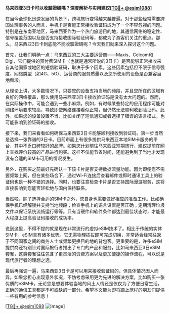 **马来西亚3日卡可以收驗證碼嗎？深度解析与实用建议[[TG💪+ @esim1088](https://t.me/s/esim1088)]**

在当今全球化迅速发展的背景下，跨境旅行变得越来越普遍。对于那些经常需要跨国处理事务的人而言，手机卡是否能正常接收验证码成为了一个不容忽视的问题。特别是在东南亚地区，马来西亚作为一个热门旅游目的地，其通信网络的稳定性、信号覆盖范围以及是否支持接收国际验证码等，都成为了游客们关注的重点。那么，马来西亚3日卡到底能不能收驗證碼呢？今天我们就来深入探讨这个问题。

首先，让我们明确一点：马来西亚的三大主要运营商——Maxis、Celcom和Digi，它们提供的预付费SIM卡（也就是通常所说的3日卡）是否能够正常接收来自其他国家或地区的短信验证码，取决于多个因素。这些因素包括但不限于信号强度、网络类型（如4G、5G）、运营商的服务质量以及您所使用的设备是否兼容当地频段。

从理论上讲，大多数情况下，只要您的设备支持当地的频段，并且您所在的区域有良好的网络覆盖，那么使用马来西亚3日卡接收验证码是没有太大问题的。然而，在实际操作中，可能会遇到一些小麻烦。例如，有时候某些特定的应用程序可能对网络环境要求较高，导致即使网络连接看似正常，但仍然无法顺利收到验证码。此外，如果您的设备设置不当，比如关闭了短信通知或者选择了错误的语言模式，也可能影响到验证码的接收。

接下来，我们来看看如何确保马来西亚3日卡能够顺利接收到验证码。第一步当然是选择一张靠谱的3日卡。目前市面上有很多提供马来西亚本地SIM卡服务的平台，其中不乏口碑较好的品牌。如果您计划前往马来西亚短期旅行，建议提前在网上查找评价较高的产品进行购买。这样不仅能节省时间，还能避免到了当地才发现没有合适的SIM卡可用的情况发生。

另外，在购买之前最好先确认一下该卡片是否支持数据流量功能。因为即便您不需要频繁上网，但在某些场合下，通过Wi-Fi连接后查看邮件或即时通讯工具上的验证码也是一种不错的选择。同时，也要注意检查卡片是否支持国际漫游服务，这将直接影响到您能否轻松地与国内保持联系。

当然啦，除了选择合适的SIM卡之外，您自身也需要做好相应的准备工作。比如确保手机已经解锁并支持当地频段；检查手机上的语言设置是否正确；定期清理垃圾文件以保证系统流畅运行等等。只有当硬件和软件条件都达到最佳状态时，才能最大程度上提高验证码接收的成功率。

说到这里，不得不提的就是现在非常流行的虚拟eSIM技术了。相比于传统的实体SIM卡，eSIM具有诸多优势。它无需物理插拔即可完成切换，非常适合经常往返于不同国家之间的商务人士或频繁更换目的地的背包客。更重要的是，许多eSIM提供商还特别针对国际旅行者推出了专门的产品和服务，比如马来西亚3日eSIM套餐，这类套餐往往包含了更灵活的资费方案以及更加便捷的操作流程，可以说是现代旅行者的理想之选。

最后再强调一遍，马来西亚3日卡是可以用来接收验证码的，但具体情况因人而异。如果您担心出现意外状况，不妨考虑采用更为先进的解决方案，比如购买一张优质的eSIM卡。无论您是想要体验当地的风土人情还是仅仅为了方便日常生活，正确的通信工具都是不可或缺的一部分。希望本文能为即将踏上旅程的朋友们提供一些有用的参考信息！

[[TG💪+ @esim1088](https://t.me/s/esim1088) ![Image](https://i.postimg.cc/4NQfJmqS/Snipaste-2025-05-13-00-14-12.png)]